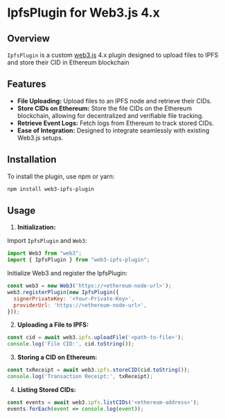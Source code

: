 # IpfsPlugin for Web3.js 4.x

## Overview

`IpfsPlugin` is a custom [web3.js](https://github.com/web3/web3.js) 4.x plugin designed to upload files to IPFS and store their CID in Ethereum blockchain
## Features

- **File Uploading:** Upload files to an IPFS node and retrieve their CIDs.
- **Store CIDs on Ethereum:** Store the file CIDs on the Ethereum blockchain, allowing for decentralized and verifiable file tracking.
- **Retrieve Event Logs:** Fetch logs from Ethereum to track stored CIDs.
- **Ease of Integration:** Designed to integrate seamlessly with existing Web3.js setups.

## Installation

To install the plugin, use npm or yarn:

```bash
npm install web3-ipfs-plugin
```

## Usage

1. **Initialization:**

Import `IpfsPlugin` and `Web3`:

```javascript
import Web3 from "web3";
import { IpfsPlugin } from "web3-ipfs-plugin";
```

Initialize Web3 and register the IpfsPlugin:

```javascript
const web3 = new Web3('https://<ethereum-node-url>');
web3.registerPlugin(new IpfsPlugin({
  signerPrivateKey: '<Your-Private-Key>',
  providerUrl: 'https://<ethereum-node-url>',
}));
```

2. **Uploading a File to IPFS:**

```javascript
const cid = await web3.ipfs.uploadFile('<path-to-file>');
console.log('File CID:', cid.toString());
```

3. **Storing a CID on Ethereum:**

```javascript
const txReceipt = await web3.ipfs.storeCID(cid.toString());
console.log('Transaction Receipt:', txReceipt);
```

4. **Listing Stored CIDs:**
```javascript
const events = await web3.ipfs.listCIDs('<ethereum-address>');
events.forEach(event => console.log(event));
```
